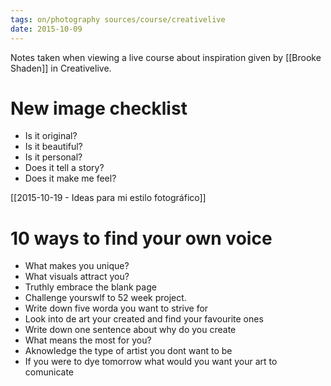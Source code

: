 ```yaml
---
tags: on/photography sources/course/creativelive
date: 2015-10-09
---
```


Notes taken when viewing a live course about inspiration given by [[Brooke Shaden]] in Creativelive. 
# New image checklist

* Is it original?
* Is it beautiful?
* Is it personal?
* Does it tell a story?
* Does it make me feel?

[[2015-10-19 - Ideas para mi estilo fotográfico]]

# 10 ways to find your own voice
* What makes you unique?
* What visuals attract you?
* Truthly embrace the blank page
* Challenge yourswlf to 52 week project.
* Write down five worda you want to strive for
* Look into de art your created and find your favourite ones
* Write down one sentence about why do you create
* What means the most for you?
* Aknowledge the type of artist you dont want to be
* If you were to dye tomorrow what would you want your art to comunicate
